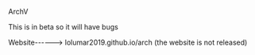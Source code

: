 ArchV

This is in  beta so it will have bugs

Website------> lolumar2019.github.io/arch
(the website is not released)
